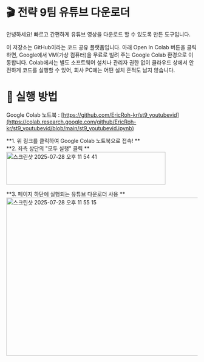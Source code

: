# 🎬 전략 9팀 유튜브 다운로더

안녕하세요! 빠르고 간편하게 유튜브 영상을 다운로드 할 수 있도록 만든 도구입니다.

이 저장소는 GitHub이라는 코드 공유 플랫폼입니다.
아래 Open In Colab 버튼을 클릭하면, Google에서 VM(가상 컴퓨터)을 무료로 빌려 주는 Google Colab 환경으로 이동합니다.
Colab에서는 별도 소프트웨어 설치나 관리자 권한 없이 클라우드 상에서 안전하게 코드를 실행할 수 있어, 회사 PC에는 어떤 설치 흔적도 남지 않습니다.



# 📂 실행 방법

Google Colab 노트북 : [https://github.com/EricRoh-kr/st9_youtubevid](https://colab.research.google.com/github/EricRoh-kr/st9_youtubevid/blob/main/st9_youtubevid.ipynb)

**1. 위 링크를 클릭하여 Google Colab 노트북으로 접속!
**   
**2. 좌측 상단의 "모두 실행" 클릭
**
<img width="419" height="86" alt="스크린샷 2025-07-28 오후 11 54 41" src="https://github.com/user-attachments/assets/4fbe9aab-007a-4d1c-ab94-b0242e2081e7" />

**3. 페이지 하단에 실행되는 유튜브 다운로더 사용
**
<img width="709" height="416" alt="스크린샷 2025-07-28 오후 11 55 15" src="https://github.com/user-attachments/assets/fd7d4a2d-9b61-41d3-bb24-a4ffba0dce00" />

